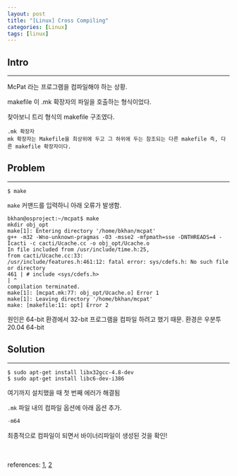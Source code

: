 ```yaml
---
layout: post
title: "[Linux] Cross Compiling"
categories: [Linux]
tags: [linux]
---
```



## Intro
---
McPat 라는 프로그램을 컴파일해야 하는 상황.

makefile 이 .mk 확장자의 파일을 호출하는 형식이었다.

찾아보니 트리 형식의 makefile 구조였다.

```console
.mk 확장자
mk 확장자는 Makefile을 최상위에 두고 그 하위에 두는 참조되는 다른 makefile 즉, 다른 makefile 확장자이다.
```

## Problem
---

```console
$ make
```

`make` 커맨드를 입력하니 아래 오류가 발생함. <br>

```console
bkhan@osproject:~/mcpat$ make
mkdir obj_opt
make[1]: Entering directory '/home/bkhan/mcpat'
g++ -m32 -Wno-unknown-pragmas -O3 -msse2 -mfpmath=sse -DNTHREADS=4 -Icacti -c cacti/Ucache.cc -o obj_opt/Ucache.o
In file included from /usr/include/time.h:25,
from cacti/Ucache.cc:33:
/usr/include/features.h:461:12: fatal error: sys/cdefs.h: No such file or directory
461 | # include <sys/cdefs.h>
| ^
compilation terminated.
make[1]: [mcpat.mk:77: obj_opt/Ucache.o] Error 1
make[1]: Leaving directory '/home/bkhan/mcpat'
make: [makefile:11: opt] Error 2
```
원인은 64-bit 환경에서 32-bit 프로그램을 컴파일 하려고 했기 때문.
환경은 우분투 20.04 64-bit


## Solution
---

```console
$ sudo apt-get install libx32gcc-4.8-dev
$ sudo apt-get install libc6-dev-i386
```

여기까지 설치했을 때 첫 번째 에러가 해결됨

`.mk` 파일 내의 컴파일 옵션에 아래 옵션 추가.

```c
-m64
```
최종적으로 컴파일이 되면서 바이너리파일이 생성된 것을 확인!

<br><br>
references: [1](https://m.blog.naver.com/PostView.nhn?blogId=5boon&logNo=220508654072&proxyReferer=https:%2F%2Fwww.google.com%2F), [2](https://stackoverflow.com/questions/4643197/missing-include-bits-cconfig-h-when-cross-compiling-64-bit-program-on-32-bit)
